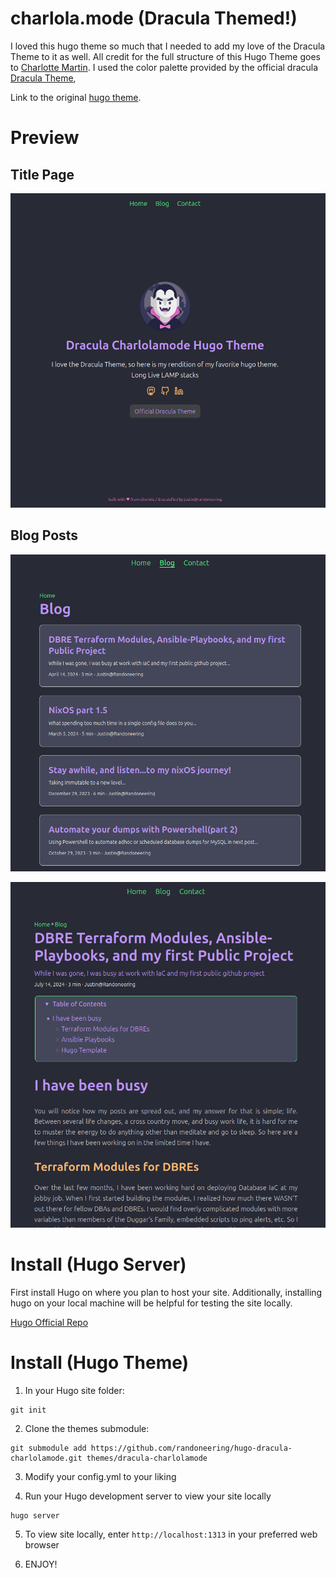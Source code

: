 # charlola.mode (Dracula Themed!)

I loved this hugo theme so much that I needed to add my love of the Dracula Theme to it as well. All credit for the full structure of this Hugo Theme goes to [Charlotte Martin](https://github.com/charlola).  I used the color palette provided by the official dracula [Dracula Theme](https://draculatheme.com/contribute#color-palette),


Link to the original [hugo theme](https://themes.gohugo.io/themes/hugo-theme-charlolamode/).


# Preview 

## Title Page

![Alt text](/images/TitlePage.png)


## Blog Posts

![Alt text](/images/BlogPostsPages.png)

![Alt text](/images/PostDetailed.png)


# Install (Hugo Server)

First install Hugo on where you plan to host your site. Additionally, installing hugo on your local machine will be helpful for testing the site locally. 

[Hugo Official Repo](https://github.com/gohugoio/hugo)


# Install (Hugo Theme)

1. In your Hugo site folder:

```
git init
```

2. Clone the themes submodule:

```
git submodule add https://github.com/randoneering/hugo-dracula-charlolamode.git themes/dracula-charlolamode
```

3. Modify your config.yml to your liking

4. Run your Hugo development server to view your site locally

```
hugo server
```

5. To view site locally, enter `http://localhost:1313` in your preferred web browser

6. ENJOY!

